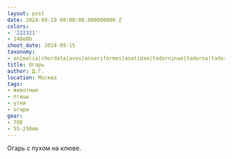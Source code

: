 ```yaml
---
layout: post
date: 2024-09-19 00:00:00.000000000 Z
colors:
- '222321'
- 140e0b
shoot_date: 2024-09-15
taxonomy:
- animalia|chordata|aves|anseriformes|anatidae|tadorninae|tadorna|tadorna ferruginea
title: Огарь
author: Д.Г.
location: Москва
tags:
- животные
- птицы
- утки
- огари
gear:
- 70D
- 55-250mm
---
```

Огарь с пухом на клюве.

